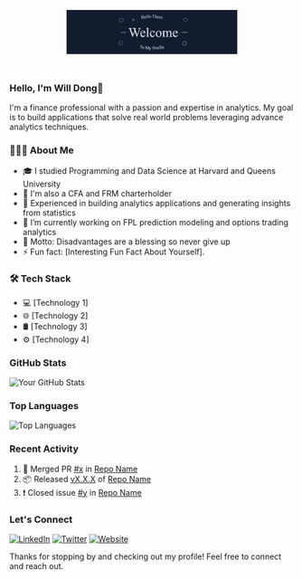 <p align='center'>
  <img src='https://github.com/Willyiam723/Willyiam723/blob/master/config/welcome-to-my-profile.gif' width='60%'>
  <br><br>
  <h2>
    <!-- Introduction -->
    <h3> Hello, I'm Will Dong👋 </h3>
    I'm a finance professional with a passion and expertise in analytics. My goal is to build applications that solve real world problems leveraging advance analytics techniques.
  </h2>
</p>

<!-- About Me -->
<h3> 👨🏻‍💻 About Me </h3>

- 🎓 I studied Programming and Data Science at Harvard and Queens University
- 🏅 I'm also a CFA and FRM charterholder
- 🌱 Experienced in building analytics applications and generating insights from statistics
- 🔭 I’m currently working on FPL prediction modeling and options trading analytics
- 🦾 Motto: Disadvantages are a blessing so never give up
- ⚡ Fun fact: [Interesting Fun Fact About Yourself].

<!-- My Tech Stack -->
<h3> 🛠 Tech Stack </h3>

- 💻 [Technology 1]
- 🌐 [Technology 2]
- 🛢️ [Technology 3]
- ⚙️ [Technology 4]

<!-- GitHub Stats -->
### GitHub Stats

![Your GitHub Stats](https://github-readme-stats.vercel.app/api?username=yourusername&show_icons=true&theme=radical)

<!-- Top Languages -->
### Top Languages

![Top Languages](https://github-readme-stats.vercel.app/api/top-langs/?username=yourusername&layout=compact&theme=radical)

<!-- Recent Activity -->
### Recent Activity

<!--START_SECTION:activity-->
1. 🎉 Merged PR [#x](https://github.com/yourusername/repo-link/pull/x) in [Repo Name](https://github.com/yourusername/repo-link)
2. 📦 Released [vX.X.X](https://github.com/yourusername/repo-link/releases/tag/vX.X.X) of [Repo Name](https://github.com/yourusername/repo-link)
3. ❗️ Closed issue [#y](https://github.com/yourusername/repo-link/issues/y) in [Repo Name](https://github.com/yourusername/repo-link)
<!--END_SECTION:activity-->

<!-- Let's Connect -->
### Let's Connect

[![LinkedIn](https://img.shields.io/badge/-LinkedIn-blue?style=flat-square&logo=linkedin&logoColor=white&link=your-linkedin-profile-link)](your-linkedin-profile-link)
[![Twitter](https://img.shields.io/badge/-Twitter-blue?style=flat-square&logo=twitter&logoColor=white&link=your-twitter-profile-link)](your-twitter-profile-link)
[![Website](https://img.shields.io/badge/-Website-ff5733?style=flat-square&link=your-website-link)](your-website-link)

<!-- Thank You -->
Thanks for stopping by and checking out my profile! Feel free to connect and reach out.
